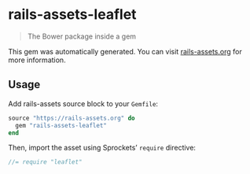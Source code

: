 # rails-assets-leaflet

> The Bower package inside a gem

This gem was automatically generated. You can visit [rails-assets.org](https://rails-assets.org) for more information.

## Usage

Add rails-assets source block to your `Gemfile`:

```ruby
source "https://rails-assets.org" do
  gem "rails-assets-leaflet"
end

```

Then, import the asset using Sprockets’ `require` directive:

```js
//= require "leaflet"
```
